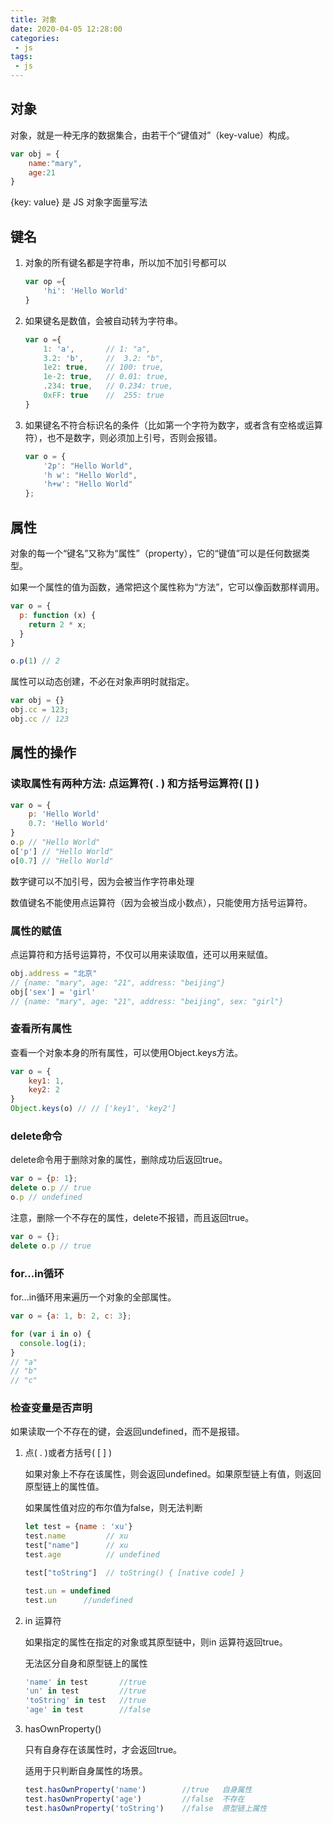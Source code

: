 ```yaml
---
title: 对象
date: 2020-04-05 12:28:00
categories:
 - js
tags:
 - js
---
```



## 对象

对象，就是一种无序的数据集合，由若干个“键值对”（key-value）构成。
``` js
var obj = {
    name:"mary",
    age:21 
}
```

{key: value} 是 JS 对象字面量写法 

## 键名

1. 对象的所有键名都是字符串，所以加不加引号都可以
    ``` js
    var op ={
        'hi': 'Hello World'
    }
    ```

2. 如果键名是数值，会被自动转为字符串。

    ``` js
    var o ={
        1: 'a',       // 1: "a",
        3.2: 'b',     //  3.2: "b",
        1e2: true,    // 100: true,
        1e-2: true,   // 0.01: true,
        .234: true,   // 0.234: true,
        0xFF: true    //  255: true
    }

3. 如果键名不符合标识名的条件（比如第一个字符为数字，或者含有空格或运算符），也不是数字，则必须加上引号，否则会报错。
    ``` js
    var o = {
        '2p': "Hello World",
        'h w': "Hello World",
        'h+w': "Hello World"
    };
    ```

## 属性

对象的每一个“键名”又称为“属性”（property），它的“键值”可以是任何数据类型。

如果一个属性的值为函数，通常把这个属性称为“方法”，它可以像函数那样调用。
``` js
var o = {
  p: function (x) {
    return 2 * x;
  }
}

o.p(1) // 2
```

属性可以动态创建，不必在对象声明时就指定。
``` js
var obj = {}
obj.cc = 123;
obj.cc // 123
```

## 属性的操作

### 读取属性有两种方法: 点运算符( . ) 和方括号运算符( [] )
``` js
var o = {
    p: 'Hello World'
    0.7: 'Hello World'
}
o.p // "Hello World"
o['p'] // "Hello World"
o[0.7] // "Hello World"
```
数字键可以不加引号，因为会被当作字符串处理

数值键名不能使用点运算符（因为会被当成小数点），只能使用方括号运算符。

### 属性的赋值

点运算符和方括号运算符，不仅可以用来读取值，还可以用来赋值。
``` js
obj.address = "北京" 
// {name: "mary", age: "21", address: "beijing"}
obj['sex'] = 'girl'
// {name: "mary", age: "21", address: "beijing", sex: "girl"}
```

### 查看所有属性

查看一个对象本身的所有属性，可以使用Object.keys方法。
``` js
var o = {
    key1: 1,
    key2: 2
}
Object.keys(o) // // ['key1', 'key2']
```

### delete命令

delete命令用于删除对象的属性，删除成功后返回true。
``` js
var o = {p: 1};
delete o.p // true
o.p // undefined
```
注意，删除一个不存在的属性，delete不报错，而且返回true。
``` js
var o = {};
delete o.p // true
```

### for...in循环

for...in循环用来遍历一个对象的全部属性。
```js
var o = {a: 1, b: 2, c: 3};

for (var i in o) {
  console.log(i);
}
// "a"
// "b"
// "c"
```

### 检查变量是否声明

如果读取一个不存在的键，会返回undefined，而不是报错。

1. 点( . )或者方括号( [ ] )

    如果对象上不存在该属性，则会返回undefined。如果原型链上有值，则返回原型链上的属性值。
    
    如果属性值对应的布尔值为false，则无法判断
    ``` js
    let test = {name : 'xu'}
    test.name         // xu
    test["name"]      // xu
    test.age          // undefined
    
    test["toString"]  // toString() { [native code] }

    test.un = undefined
    test.un      //undefined
    ```

2. in 运算符

    如果指定的属性在指定的对象或其原型链中，则in 运算符返回true。 

    无法区分自身和原型链上的属性
    ``` js
    'name' in test       //true
    'un' in test         //true
    'toString' in test   //true
    'age' in test        //false
    ```

3. hasOwnProperty()

    只有自身存在该属性时，才会返回true。
    
    适用于只判断自身属性的场景。

    ``` js
    test.hasOwnProperty('name')        //true   自身属性
    test.hasOwnProperty('age')         //false  不存在
    test.hasOwnProperty('toString')    //false  原型链上属性
    ```








